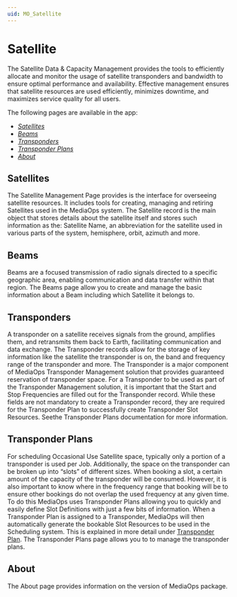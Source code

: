 ```yaml
---
uid: MO_Satellite
---
```


# Satellite

The Satellite Data & Capacity Management provides the tools to efficiently allocate and monitor the usage of satellite transponders and bandwidth to ensure optimal performance and availability. Effective management ensures that satellite resources are used efficiently, minimizes downtime, and maximizes service quality for all users.

The following pages are available in the app:

- [*Satellites*](#satellites)
- [*Beams*](#beams)
- [*Transponders*](#transponders)
- [*Transponder Plans*](#transponder-plans)
- [*About*](#about)

## Satellites

The Satellite Management Page provides is the interface for overseeing satellite resources. It includes tools for creating, managing and retiring Satellites used in the MediaOps system. The Satellite record is the main object that stores details about the satellite itself and stores such information as the: Satellite Name, an abbreviation for the satellite used in various parts of the system, hemisphere, orbit, azimuth and more.

## Beams

Beams are a focused transmission of radio signals directed to a specific geographic area, enabling communication and data transfer within that region. The Beams page allow you to create and manage the basic information about a Beam including which Satellite it belongs to.

## Transponders

A transponder on a satellite receives signals from the ground, amplifies them, and retransmits them back to Earth, facilitating communication and data exchange. The Transponder records allow for the storage of key information like the satellite the transponder is on, the band and frequency range of the transponder and more. The Transponder is a major component of MediaOps Transponder Management solution that provides guaranteed reservation of transponder space. For a Transponder to be used as part of the Transponder Management solution, it is important that the Start and Stop Frequencies are filled out for the Transponder record. While these fields are not mandatory to create a Transponder record, they are required for the Transponder Plan to successfully create Transponder Slot Resources. Seethe Transponder Plans documentation for more information.

## Transponder Plans

For scheduling Occasional Use Satellite space, typically only a portion of a transponder is used per Job. Additionally, the space on the transponder can be broken up into “slots” of different sizes. When booking a slot, a certain amount of the capacity of the transponder will be consumed. However, it is also important to know where in the frequency range that booking will be to ensure other bookings do not overlap the used frequency at any given time. To do this MediaOps uses Transponder Plans allowing you to quickly and easily define Slot Definitions with just a few bits of information. When a Transponder Plan is assigned to a Transponder, MediaOps will then automatically generate the bookable Slot Resources to be used in the Scheduling system. This is explained in more detail under [Transponder Plan](xref:MO_Sat_Transponder_Plan). The Transponder Plans page allows you to to manage the transponder plans.

## About

The About page provides information on the version of MediaOps package.

